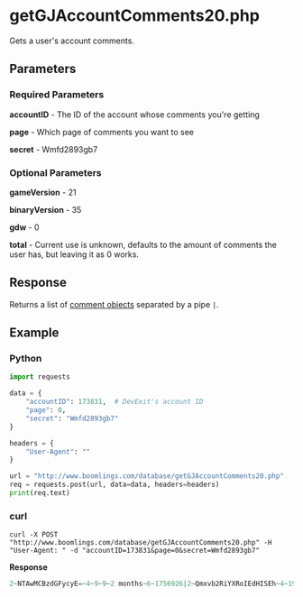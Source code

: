 # getGJAccountComments20.php

Gets a user's account comments.

## Parameters

### Required Parameters

**accountID** - The ID of the account whose comments you're getting

**page** - Which page of comments you want to see

**secret** - Wmfd2893gb7

### Optional Parameters

**gameVersion** - 21

**binaryVersion** - 35

**gdw** - 0

**total** - Current use is unknown, defaults to the amount of comments the user has, but leaving it as 0 works.

## Response

Returns a list of [comment objects](/resources/server/comment.md) separated by a pipe `|`.

## Example

<!-- tabs:start -->

### **Python**

```py
import requests

data = {
    "accountID": 173831,  # DevExit's account ID
    "page": 0,
    "secret": "Wmfd2893gb7"
}

headers = {
    "User-Agent": ""
}

url = "http://www.boomlings.com/database/getGJAccountComments20.php"
req = requests.post(url, data=data, headers=headers)
print(req.text)
```

### **curl**

```plain
curl -X POST "http://www.boomlings.com/database/getGJAccountComments20.php" -H "User-Agent: " -d "accountID=173831&page=0&secret=Wmfd2893gb7"
```

<!-- tabs:end -->

**Response**
```py
2~NTAwMCBzdGFycyE=~4~9~9~2 months~6~1756926|2~Qmxvb2RiYXRoIEdHISEh~4~19~9~6 months~6~1745624|2~QWxsZWdpYW5jZSAxMDAl~4~2~9~6 months~6~1744292|2~SUNEWCAxMDAlIDop~4~1~9~6 months~6~1743608|2~T2ggeWVhaCBDYXRhIGFuZCBUVVAgMTAwJQ==~4~1~9~7 months~6~1742661|2~Mi4xMSBpcyBvdXQgOik=~4~43~9~2 years~6~1295890|2~SSBsaWtlIGhvdyBzb21lb25lIGRpc2xpa2UgYm90dGVkIG1vc3Qgb2YgbXkgY29tbWVudHMgOikgU2hvd3MgdGhhdCBJJ20uLi5mQW1PdVM=~4~16~9~2 years~6~1279970|2~TmVjcm9wb2xpeCBpbiAyMTYgYXR0IGluIHByYWN0aWNl~4~14~9~2 years~6~1264265|2~IkhpIEx1bmEi~4~15~9~3 years~6~1246506|2~TyB3YWl0IG15IDUwdGggZGVtb24gd2FzIGdvaW5nIHRvIGJlIEJ1Y2sgRm9yY2UsIG5vdCByZWFsbHkgY2VsZWJyYXRvcnkuLi4=~4~7~9~3 years~6~1238082#67:0:10
```

<!-- tabs:end -->